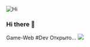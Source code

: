 ![Hi](https://github.githubassets.com/images/mona-whisper.gif)
### Hi there 🔭
Game-Web #Dev Открыто...
![](https://octodex.github.com/images/dojocat.jpg=250x)
<!--
**JFounder/JFounder** is a ✨ _special_ ✨ repository because its `README.md` (this file) appears on your GitHub profile.

Here are some ideas to get you started:

- 🔭 I’m currently working on ...
- 🌱 I’m currently learning ...
- 👯 I’m looking to collaborate on ...
- 🤔 I’m looking for help with ...
- 💬 Ask me about ...
- 📫 How to reach me: ...
- 😄 Pronouns: ...
- ⚡ Fun fact: ...
-->
